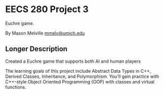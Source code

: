 EECS 280 Project 3
===========================
Euchre game.

By Mason Melville <mmelv@umich.edu>

## Longer Description
Created a Euchre game that supports both AI and human players

The learning goals of this project include Abstract Data Types in C++, Derived Classes, Inheritance, and Polymorphism. You’ll gain practice with C++-style Object Oriented Programming (OOP) with classes and virtual functions.

